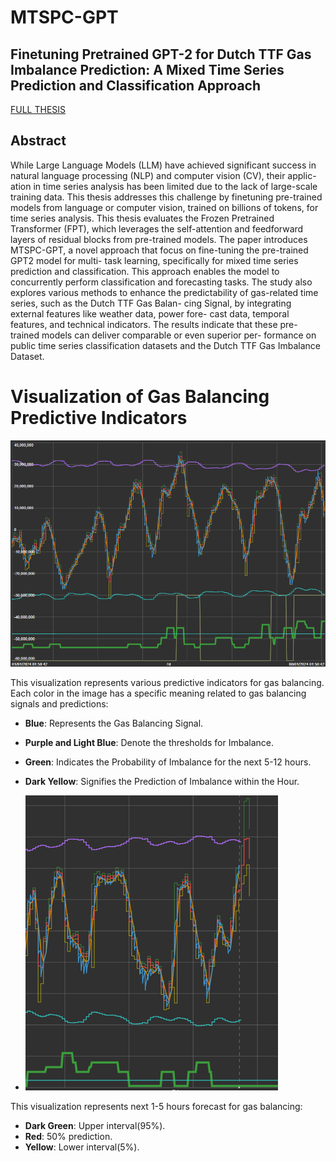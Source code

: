 # MTSPC-GPT
## Finetuning Pretrained GPT-2 for Dutch TTF Gas Imbalance Prediction: A Mixed Time Series Prediction and Classification Approach
[FULL THESIS](thesis_King.pdf)


## Abstract
While Large Language Models (LLM) have achieved significant success in
natural language processing (NLP) and computer vision (CV), their applic-
ation in time series analysis has been limited due to the lack of large-scale
training data. This thesis addresses this challenge by finetuning pre-trained
models from language or computer vision, trained on billions of tokens, for
time series analysis. This thesis evaluates the Frozen Pretrained Transformer
(FPT), which leverages the self-attention and feedforward layers of residual
blocks from pre-trained models. The paper introduces MTSPC-GPT, a novel
approach that focus on fine-tuning the pre-trained GPT2 model for multi-
task learning, specifically for mixed time series prediction and classification.
This approach enables the model to concurrently perform classification and
forecasting tasks. The study also explores various methods to enhance the
predictability of gas-related time series, such as the Dutch TTF Gas Balan-
cing Signal, by integrating external features like weather data, power fore-
cast data, temporal features, and technical indicators. The results indicate
that these pre-trained models can deliver comparable or even superior per-
formance on public time series classification datasets and the Dutch TTF
Gas Imbalance Dataset.

# Visualization of Gas Balancing Predictive Indicators

![Gas Balancing Predictive Indicators](visual2.PNG)

This visualization represents various predictive indicators for gas balancing. Each color in the image has a specific meaning related to gas balancing signals and predictions:

- **Blue**: Represents the Gas Balancing Signal.
- **Purple and Light Blue**: Denote the thresholds for Imbalance.
- **Green**: Indicates the Probability of Imbalance for the next 5-12 hours.
- **Dark Yellow**: Signifies the Prediction of Imbalance within the Hour.

- ![Forecast Indicators](visual.PNG)

This visualization represents next 1-5 hours forecast for gas balancing:

- **Dark Green**: Upper interval(95%).
- **Red**: 50% prediction.
- **Yellow**: Lower interval(5%).
